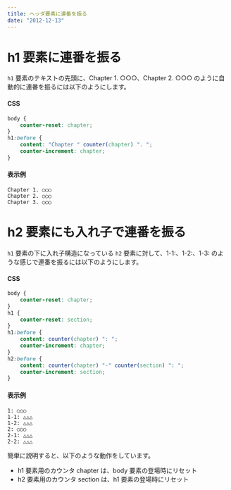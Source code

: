 ```yaml
---
title: ヘッダ要素に連番を振る
date: "2012-12-13"
---
```


h1 要素に連番を振る
====

`h1` 要素のテキストの先頭に、Chapter 1. ○○○、Chapter 2. ○○○ のように自動的に連番を振るには以下のようにします。

#### CSS

```css
body {
    counter-reset: chapter;
}
h1:before {
    content: "Chapter " counter(chapter) ". ";
    counter-increment: chapter;
}
```

#### 表示例
```
Chapter 1. ○○○
Chapter 2. ○○○
Chapter 3. ○○○
```


h2 要素にも入れ子で連番を振る
====

`h1` 要素の下に入れ子構造になっている `h2` 要素に対して、1-1:、1-2:、1-3: のような感じで連番を振るには以下のようにします。

#### CSS

```css
body {
    counter-reset: chapter;
}
h1 {
    counter-reset: section;
}
h1:before {
    content: counter(chapter) ": ";
    counter-increment: chapter;
}
h2:before {
    content: counter(chapter) "-" counter(section) ": ";
    counter-increment: section;
}
```

#### 表示例
```
1: ○○○
1-1: △△△
1-2: △△△
2: ○○○
2-1: △△△
2-2: △△△
```

簡単に説明すると、以下のような動作をしています。

* h1 要素用のカウンタ chapter は、body 要素の登場時にリセット
* h2 要素用のカウンタ section は、h1 要素の登場時にリセット

